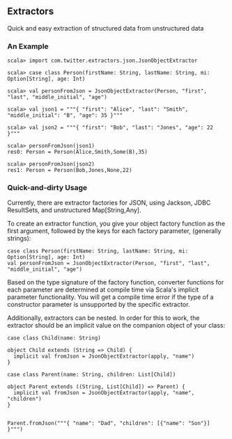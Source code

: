 ## Extractors

Quick and easy extraction of structured data from unstructured data

### An Example

    scala> import com.twitter.extractors.json.JsonObjectExtractor

    scala> case class Person(firstName: String, lastName: String, mi: Option[String], age: Int)

    scala> val personFromJson = JsonObjectExtractor(Person, "first", "last", "middle_initial", "age")

    scala> val json1 = """{ "first": "Alice", "last": "Smith", "middle_initial": "B", "age": 35 }"""

    scala> val json2 = """{ "first": "Bob", "last": "Jones", "age": 22 }"""

    scala> personFromJson(json1)
    res0: Person = Person(Alice,Smith,Some(B),35)

    scala> personFromJson(json2)
    res1: Person = Person(Bob,Jones,None,22)

### Quick-and-dirty Usage

Currently, there are extractor factories for JSON, using Jackson, JDBC
ResultSets, and unstructured Map[String,Any].

To create an extractor function, you give your object factory function
as the first argument, followed by the keys for each factory
parameter, (generally strings):

    case class Person(firstName: String, lastName: String, mi: Option[String], age: Int)
    val personFromJson = JsonObjectExtractor(Person, "first", "last", "middle_initial", "age")

Based on the type signature of the factory function, converter
functions for each parameter are determined at compile time via
Scala's implicit parameter functionality. You will get a compile time
error if the type of a constructor parameter is unsupported by the
specific extractor.

Additionally, extractors can be nested. In order for this to work, the
extractor should be an implicit value on the companion object of your
class:

    case class Child(name: String)

    object Child extends (String => Child) {
      implicit val fromJson = JsonObjectExtractor(apply, "name")
    }

    case class Parent(name: String, children: List[Child])

    object Parent extends ((String, List[Child]) => Parent) {
      implicit val fromJson = JsonObjectExtractor(apply, "name", "children")
    }


    Parent.fromJson("""{ "name": "Dad", "children": [{"name": "Son"}] }""")
